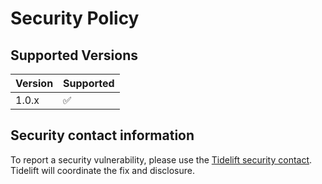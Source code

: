 # Security Policy

## Supported Versions

| Version | Supported          |
| ------- | ------------------ |
| 1.0.x   | :white_check_mark: |

## Security contact information

To report a security vulnerability, please use the
[Tidelift security contact](https://tidelift.com/security).
Tidelift will coordinate the fix and disclosure.
